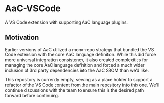 # AaC-VSCode
A VS Code extension with supporting AaC language plugins.

## Motivation
Earlier versions of AaC utilized a mono-repo strategy that bundled the VS Code extension with the
core AaC language definition.  While this did force more universal integration consistency, it
also created complexities for managing the core AaC language definition and forced a much
wider inclusion of 3rd party dependencies into the AaC SBOM than we'd like.

This repository is currently empty, serving as a place holder to support a refactor of the
VS Code content from the main repository into this one.  We'll continue discussions with the
team to ensure this is the desired path forward before continuing.
